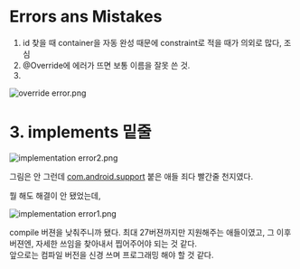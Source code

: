 Errors ans Mistakes
====


1. id 찾을 때  container을 자동 완성 때문에 constraint로 적을 때가 의외로 많다, 조심
2. @Override에 에러가 뜨면 보통 이름을 잘못 쓴 것.
3. 
![override error.png](https://s3-us-west-2.amazonaws.com/secure.notion-static.com/0c9c918f-0b3d-477e-bf93-0ce4f2eb1de0/override_error.png)


# 3. implements 밑줄

![implementation error2.png](https://s3-us-west-2.amazonaws.com/secure.notion-static.com/e2106521-3d04-439f-9db2-2a313b951506/implementation_error2.png)

그림은 안 그런데 [com.android.support](http://com.android.support) 붙은 애들 죄다 빨간줄 천지였다.

뭘 해도 해결이 안 됐었는데,

![implementation error1.png](https://s3-us-west-2.amazonaws.com/secure.notion-static.com/1d7398cd-dcd7-4cc3-a94b-7fc7914fc18c/implementation_error1.png)

compile 버젼을 낮춰주니까 됐다. 최대 27버젼까지만 지원해주는 애들이였고, 그 이후 버젼엔,
자세한 쓰임을 찾아내서 찝어주어야 되는 것 같다.    
앞으로는 컴파일 버전을 신경 쓰며 프로그래밍 해야 할 것 같다.
